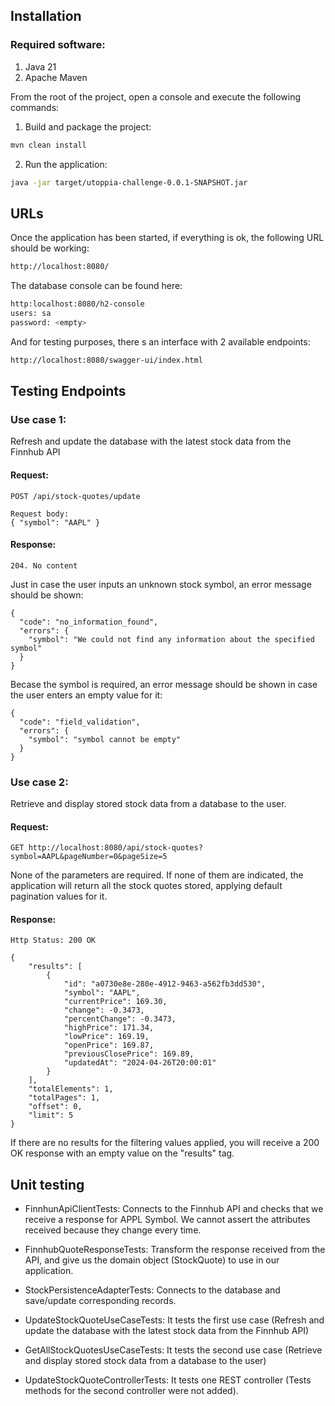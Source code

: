 ## Installation

### Required software:
1. Java 21
2. Apache Maven

From the root of the project, open a console and execute the following commands:

1. Build and package the project:

```sh
mvn clean install
```

2. Run the application:

```sh
java -jar target/utoppia-challenge-0.0.1-SNAPSHOT.jar
```

## URLs

Once the application has been started, if everything is ok, the following URL should be working:

```sh
http://localhost:8080/
```

The database console can be found here:

```sh
http:localhost:8080/h2-console
users: sa
password: <empty>
```

And for testing purposes, there s an interface with 2 available endpoints:

```sh
http://localhost:8080/swagger-ui/index.html
```

## Testing Endpoints

### Use case 1: 

Refresh and update the database with the latest stock data from the Finnhub API

#### Request:

```
POST /api/stock-quotes/update

Request body: 
{ "symbol": "AAPL" }

```

#### Response:

```
204. No content
```

Just in case the user inputs an unknown stock symbol, an error message should be shown:

```
{
  "code": "no_information_found",
  "errors": {
    "symbol": "We could not find any information about the specified symbol"
  }
}
```
Becase the symbol is required, an error message should be shown in case the user enters an empty value for it:

```
{
  "code": "field_validation",
  "errors": {
    "symbol": "symbol cannot be empty"
  }
}
```

### Use case 2: 

Retrieve and display stored stock data from a database to the user.

#### Request:

```
GET http://localhost:8080/api/stock-quotes?symbol=AAPL&pageNumber=0&pageSize=5
```

None of the parameters are required. If none of them are indicated, the application will return all the stock quotes stored, applying default pagination values for it.


#### Response:

```
Http Status: 200 OK

{
    "results": [
        {
            "id": "a0730e8e-280e-4912-9463-a562fb3dd530",
            "symbol": "AAPL",
            "currentPrice": 169.30,
            "change": -0.3473,
            "percentChange": -0.3473,
            "highPrice": 171.34,
            "lowPrice": 169.19,
            "openPrice": 169.87,
            "previousClosePrice": 169.89,
            "updatedAt": "2024-04-26T20:00:01"
        }
    ],
    "totalElements": 1,
    "totalPages": 1,
    "offset": 0,
    "limit": 5
}
```

If there are no results for the filtering values applied, you will receive a 200 OK response with an empty value on the "results" tag.

## Unit testing

* FinnhunApiClientTests: Connects to the Finnhub API and checks that we receive a response for APPL Symbol. We cannot assert the attributes received because they change every time.

* FinnhubQuoteResponseTests: Transform the response received from the API, and give us the domain object (StockQuote) to use in our application.

* StockPersistenceAdapterTests: Connects to the database and save/update corresponding records.

* UpdateStockQuoteUseCaseTests: It tests the first use case (Refresh and update the database with the latest stock data from the Finnhub API)

* GetAllStockQuotesUseCaseTests: It tests the second use case (Retrieve and display stored stock data from a database to the user)

* UpdateStockQuoteControllerTests: It tests one REST controller (Tests methods for the second controller were not added).



